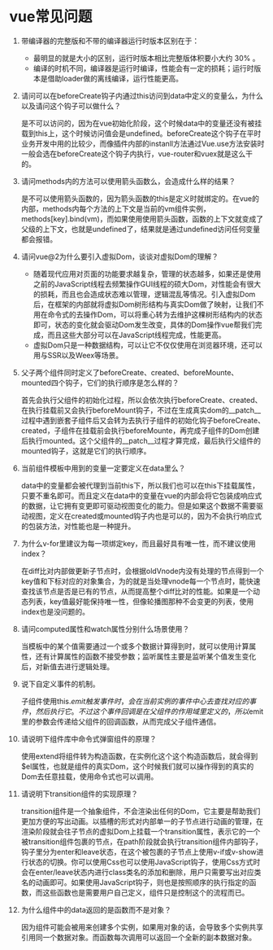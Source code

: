# vue常见问题

1. 带编译器的完整版和不带的编译器运行时版本区别在于：

    - 最明显的就是大小的区别，运行时版本相比完整版体积要小大约 30% 。
    - 编译的时机不同，编译器是运行时编译，性能会有一定的损耗；运行时版本是借助loader做的离线编译，运行性能更高。

2. 请问可以在beforeCreate钩子内通过this访问到data中定义的变量么，为什么以及请问这个钩子可以做什么？

    是不可以访问的，因为在vue初始化阶段，这个时候data中的变量还没有被挂载到this上，这个时候访问值会是undefined。beforeCreate这个钩子在平时业务开发中用的比较少，而像插件内部的instanll方法通过Vue.use方法安装时一般会选在beforeCreate这个钩子内执行，vue-router和vuex就是这么干的。

3. 请问methods内的方法可以使用箭头函数么，会造成什么样的结果？

    是不可以使用箭头函数的，因为箭头函数的this是定义时就绑定的。在vue的内部，methods内每个方法的上下文是当前的vm组件实例，methods[key].bind(vm)，而如果使用使用箭头函数，函数的上下文就变成了父级的上下文，也就是undefined了，结果就是通过undefined访问任何变量都会报错。

4. 请问vue@2为什么要引入虚拟Dom，谈谈对虚拟Dom的理解？

    - 随着现代应用对页面的功能要求越复杂，管理的状态越多，如果还是使用之前的JavaScript线程去频繁操作GUI线程的硕大Dom，对性能会有很大的损耗，而且也会造成状态难以管理，逻辑混乱等情况。引入虚拟Dom后，在框架的内部就将虚拟Dom树形结构与真实Dom做了映射，让我们不用在命令式的去操作Dom，可以将重心转为去维护这棵树形结构内的状态即可，状态的变化就会驱动Dom发生改变，具体的Dom操作vue帮我们完成，而且这些大部分可以在JavaScript线程完成，性能更高。
    - 虚拟Dom只是一种数据结构，可以让它不仅仅使用在浏览器环境，还可以用与SSR以及Weex等场景。

5. 父子两个组件同时定义了beforeCreate、created、beforeMounte、mounted四个钩子，它们的执行顺序是怎么样的？

    首先会执行父组件的初始化过程，所以会依次执行beforeCreate、created、在执行挂载前又会执行beforeMount钩子，不过在生成真实dom的__patch__过程中遇到嵌套子组件后又会转为去执行子组件的初始化钩子beforeCreate、created，子组件在挂载前会执行beforeMounte，再完成子组件的Dom创建后执行mounted。这个父组件的__patch__过程才算完成，最后执行父组件的mounted钩子，这就是它们的执行顺序。

6. 当前组件模板中用到的变量一定要定义在data里么？

    data中的变量都会被代理到当前this下，所以我们也可以在this下挂载属性，只要不重名即可。而且定义在data中的变量在vue的内部会将它包装成响应式的数据，让它拥有变更即可驱动视图变化的能力。但是如果这个数据不需要驱动视图，定义在created或mounted钩子内也是可以的，因为不会执行响应式的包装方法，对性能也是一种提升。

7. 为什么v-for里建议为每一项绑定key，而且最好具有唯一性，而不建议使用index？

    在diff比对内部做更新子节点时，会根据oldVnode内没有处理的节点得到一个key值和下标对应的对象集合，为的就是当处理vnode每一个节点时，能快速查找该节点是否是已有的节点，从而提高整个diff比对的性能。如果是一个动态列表，key值最好能保持唯一性，但像轮播图那种不会变更的列表，使用index也是没问题的。

8. 请问computed属性和watch属性分别什么场景使用？

    当模板中的某个值需要通过一个或多个数据计算得到时，就可以使用计算属性，还有计算属性的函数不接受参数；监听属性主要是监听某个值发生变化后，对新值去进行逻辑处理。

9. 说下自定义事件的机制。

    子组件使用this.$emit触发事件时，会在当前实例的事件中心去查找对应的事件，然后执行它。不过这个事件回调是在父组件的作用域里定义的，所以$emit里的参数会传递给父组件的回调函数，从而完成父子组件通信。

10. 请说明下组件库中命令式弹窗组件的原理？

    使用extend将组件转为构造函数，在实例化这个这个构造函数后，就会得到$el属性，也就是组件的真实Dom，这个时候我们就可以操作得到的真实的Dom去任意挂载，使用命令式也可以调用。

11. 请说明下transition组件的实现原理？

    transition组件是一个抽象组件，不会渲染出任何的Dom，它主要是帮助我们更加方便的写出动画。以插槽的形式对内部单一的子节点进行动画的管理，在渲染阶段就会往子节点的虚拟Dom上挂载一个transition属性，表示它的一个被transition组件包裹的节点，在path阶段就会执行transition组件内部钩子，钩子里分为enter和leave状态，在这个被包裹的子节点上使用v-if或v-show进行状态的切换。你可以使用Css也可以使用JavaScript钩子，使用Css方式时会在enter/leave状态内进行class类名的添加和删除，用户只需要写出对应类名的动画即可。如果使用JavaScript钩子，则也是按照顺序的执行指定的函数，而这些函数也是需要用户自己定义，组件只是控制这个的流程而已。

12. 为什么组件中的data返回的是函数而不是对象？

    因为组件可能会被用来创建多个实例，如果用对象的话，会导致多个实例共享引用同一个数据对象。而函数每次调用可以返回一个全新的副本数据对象。
